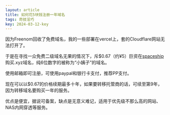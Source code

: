 ```yaml
---
layout: article
title: 如何花5块钱注册一年域名
tags: 奇技淫巧
key: 2024-03-12-key
---
```

因为Freenom回收了免费域名，我的一些部署在vercel上，套的Cloudflare网站无法打开了。
<!--more-->

于是在寻找一众免费二级域名无果的情况下，斥$0.67（约¥5）巨资在[spaceship](https://www.spaceship.com/)购买.xyz域名，纯6位数字的被称为“小姨子”的域名。

使用邮箱即可注册，可使用paypal和银行卡支付，推荐PP支付。

现在可以以$0.67的价格续期最多十年，如果要转移托管商的话，可续至第9年，因为转移域名要购买一年的服务。

优点是便宜，据说可备案，缺点是无意义难记，适用于优先级不那么高的网站、NAS内网穿透等服务。
